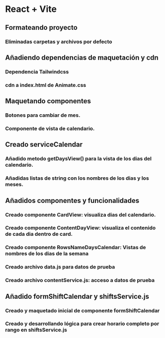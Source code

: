 # React + Vite

## Formateando proyecto

### Eliminadas carpetas y archivos por defecto

## Añadiendo dependencias de maquetación y cdn

### Dependencia Tailwindcss

### cdn a index.html de Animate.css

## Maquetando componentes

### Botones para cambiar de mes.

### Componente de vista de calendario.

## Creado serviceCalendar

### Añadido metodo getDaysView() para la vista de los dias del calendario.

### Añadidas listas de string con los nombres de los dias y los meses.

## Añadidos componentes y funcionalidades

### Creado componente CardView: visualiza dias del calendario.

### Creado componente ContentDayView: visualiza el contenido de cada dia dentro de card.

### Creado componente RowsNameDaysCalendar: Vistas de nombres de los dias de la semana

### Creado archivo data.js para datos de prueba

### Creado archivo contentService.js: acceso a datos de prueba

## Añadido formShiftCalendar y shiftsService.js

### Creado y maquetado inicial de componente formShiftCalendar

### Creado y desarrollando lógica para crear horario completo por rango en shiftsService.js
